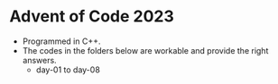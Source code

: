 # Advent of Code 2023
- Programmed in C++.
- The codes in the folders below are workable and provide the right answers.
  - day-01 to day-08
